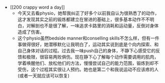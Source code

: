 - [[200 crappy word a day]]
	- 今天又去看physio，她帮我纠正了好多个以前我自认为很熟悉了的动作，这才发现其实之前的锻炼都建立在冒进的基础上，很多基本动作不不明白，对解剖也不是很了解，一味追求卡路里的消耗和运动量，反倒对身体造成了伤害。
	- 这个physio虽然bedside manner和conselling skills不怎么样，但有一件事做得很好，她潜移默化让我明白了，运动其实说到底是个向内探索、和自己身体对话的过程。过去我一味push自己的身体，不静下心感受它的反馈和极限，很容易两败俱伤。现在静下心了解每个动作需要调用的肌肉，学着唤醒他们、放松他们的方法，慢慢尝试自己的能力范围，锻炼到却不受伤，这个过程其实很让人预约。她也是第二个和我说运动不应该疼的人(或者一天就应该可以恢复)